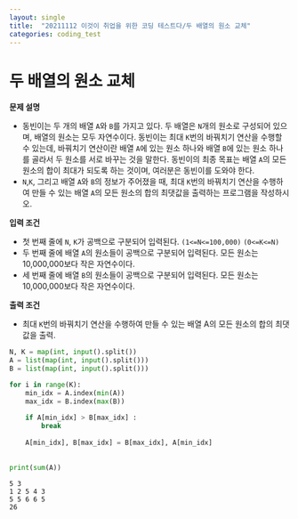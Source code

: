 ```yaml
---
layout: single
title:  "20211112 이것이 취업을 위한 코딩 테스트다/두 배열의 원소 교체"
categories: coding_test
---
```


# 두 배열의 원소 교체

**문제 설명**
- 동빈이는 두 개의 배열 `A`와 `B`를 가지고 있다. 두 배열은 `N`개의 원소로 구성되어 있으며, 배열의 원소는 모두 자연수이다. 동빈이는 최대 `K`번의 바꿔치기 연산을 수행할 수 있는데, 바꿔치기 연산이란 배열 `A`에 있는 원소 하나와 배열 `B`에 있는 원소 하나를 골라서 두 원소를 서로 바꾸는 것을 말한다. 동빈이의 최종 목표는 배열 `A`의 모든 원소의 합이 최대가 되도록 하는 것이며, 여러분은 동빈이를 도와야 한다.
- `N`,`K`, 그리고 배열 `A`와 `B`의 정보가 주어졌을 때, 최대 `K`번의 바꿔치기 연산을 수행하여 만들 수 있는 배열 `A`의 모든 원소의 합의 최댓값을 출력하는 프로그램을 작성하시오.

**입력 조건**
- 첫 번째 줄에 `N`, `K`가 공백으로 구분되어 입력된다. `(1<=N<=100,000)` `(0<=K<=N)`
- 두 번째 줄에 배열 `A`의 원소들이 공백으로 구분되어 입력된다. 모든 원소는 10,000,000보다 작은 자연수이다.
- 세 번째 줄에 배열 `B`의 원소들이 공백으로 구분되어 입력된다. 모든 원소는 10,000,000보다 작은 자연수이다.

**출력 조건**
- 최대 `K`번의 바꿔치기 연산을 수행하여 만들 수 있는 배열 A의 모든 원소의 합의 최댓값을 출력.


```python
N, K = map(int, input().split())
A = list(map(int, input().split()))
B = list(map(int, input().split()))

for i in range(K):
    min_idx = A.index(min(A))
    max_idx = B.index(max(B))
    
    if A[min_idx] > B[max_idx] :
        break
        
    A[min_idx], B[max_idx] = B[max_idx], A[min_idx]
    
    
print(sum(A))
```

    5 3
    1 2 5 4 3
    5 5 6 6 5
    26

